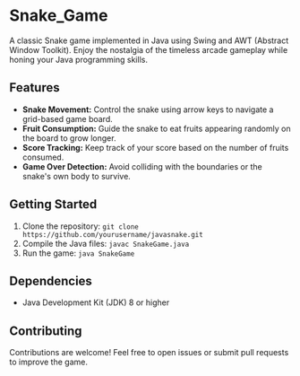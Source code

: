 # Snake_Game

A classic Snake game implemented in Java using Swing and AWT (Abstract Window Toolkit). Enjoy the nostalgia of the timeless arcade gameplay while honing your Java programming skills.

## Features

- **Snake Movement:** Control the snake using arrow keys to navigate a grid-based game board.
- **Fruit Consumption:** Guide the snake to eat fruits appearing randomly on the board to grow longer.
- **Score Tracking:** Keep track of your score based on the number of fruits consumed.
- **Game Over Detection:** Avoid colliding with the boundaries or the snake's own body to survive.

## Getting Started

1. Clone the repository: `git clone https://github.com/yourusername/javasnake.git`
2. Compile the Java files: `javac SnakeGame.java`
3. Run the game: `java SnakeGame`

## Dependencies

- Java Development Kit (JDK) 8 or higher

## Contributing

Contributions are welcome! Feel free to open issues or submit pull requests to improve the game.
